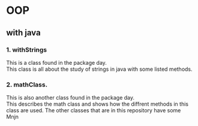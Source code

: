 # OOP
## with java
### 1. withStrings
This is a class found in the package day.<br />This class is all about the study of strings in java with some listed methods.<br />
### 2. mathClass.
This is also another class found in the package day.<br />
This describes the math class and shows how the diffrent methods in this class are used.
The other classes that are in this repository have some <br />
Mnjn
